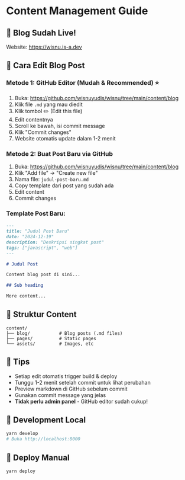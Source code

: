 # Content Management Guide

## 🚀 Blog Sudah Live!
Website: https://wisnu.is-a.dev

## 📝 Cara Edit Blog Post

### Metode 1: GitHub Editor (Mudah & Recommended) ⭐
1. Buka: https://github.com/wisnuyudis/wisnu/tree/main/content/blog
2. Klik file `.md` yang mau diedit
3. Klik tombol ✏️ (Edit this file)
4. Edit contentnya
5. Scroll ke bawah, isi commit message
6. Klik "Commit changes"
7. Website otomatis update dalam 1-2 menit

### Metode 2: Buat Post Baru via GitHub
1. Buka: https://github.com/wisnuyudis/wisnu/tree/main/content/blog
2. Klik "Add file" → "Create new file"
3. Nama file: `judul-post-baru.md`
4. Copy template dari post yang sudah ada
5. Edit content
6. Commit changes

### Template Post Baru:
```markdown
---
title: "Judul Post Baru"
date: "2024-12-19"
description: "Deskripsi singkat post"
tags: ["javascript", "web"]
---

# Judul Post

Content blog post di sini...

## Sub heading

More content...
```

## 📁 Struktur Content

```
content/
├── blog/           # Blog posts (.md files)
├── pages/          # Static pages
└── assets/         # Images, etc
```

## 🎯 Tips
- Setiap edit otomatis trigger build & deploy
- Tunggu 1-2 menit setelah commit untuk lihat perubahan
- Preview markdown di GitHub sebelum commit
- Gunakan commit message yang jelas
- **Tidak perlu admin panel** - GitHub editor sudah cukup!

## 🔧 Development Local
```bash
yarn develop
# Buka http://localhost:8000
```

## 🚀 Deploy Manual
```bash
yarn deploy
```